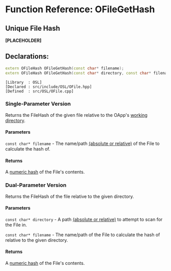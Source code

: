# Function Reference: OFileGetHash
## Unique File Hash

**[PLACEHOLDER]**

## Declarations:
```cpp
extern OFileHash OFileGetHash(const char* filename);
extern OFileHash OFileGetHash(const char* directory, const char* filename);
```
```
[Library  : OSL]
[Declared : src/include/OSL/OFile.hpp]
[Defined  : src/OSL/OFile.cpp]
```

### Single-Parameter Version
Returns the FileHash of the given file relative to the OApp's [working directory](https://en.wikipedia.org/wiki/Working_directory).
#### Parameters
`const char* filename` - The name/path [(absolute or relative)](https://www.lifewire.com/absolute-and-relative-paths-3466467) of the File to calculate the hash of.
#### Returns
A [numeric hash](https://github.com/RosettaHS/OrionAPI/blob/main/docs/Type%20Reference/OFile.md#comparing-filesofilehash) of the File's contents.

### Dual-Parameter Version
Returns the FileHash of the file relative to the given directory.
#### Parameters
`const char* directory` - A path [(absolute or relative)](https://www.lifewire.com/absolute-and-relative-paths-3466467) to attempt to scan for the File in.

`const char* filename` - The name/path of the File to calculate the hash of relative to the given directory.
#### Returns
A [numeric hash](https://github.com/RosettaHS/OrionAPI/blob/main/docs/Type%20Reference/OFile.md#comparing-filesofilehash) of the File's contents.